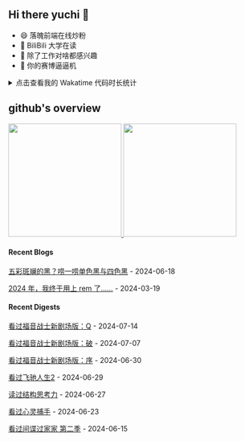 ## Hi there yuchi 👋 

- 😄 落魄前端在线炒粉
- 🏫 BiliBili 大学在读
- 🤔 除了工作对啥都感兴趣
- 👯 你的赛博逼逼机

<details>
  <summary>
    点击查看我的 Wakatime 代码时长统计
  </summary>
  <div>
    <img src="https://github-readme-stats.vercel.app/api/wakatime?username=yuchiXiong&hide_title=true&layout=compact&langs_count=10" />
  <div>
</details>
    
## github's overview

<a href="https://github.com/yuchiXiong">
  <img height="225" src="https://github-readme-stats.vercel.app/api?username=yuchiXiong&show_icons=true&include_all_commits=true&count_private=true"/>
  <img height="225" src="https://github-readme-stats.vercel.app/api/top-langs/?username=yuchiXiong&hide=python,css,ejs,stylus,racket,scss,slim,html,c,less,shell"/>
</a>

#### Recent Blogs

[五彩斑斓的黑？唠一唠单色黑与四色黑](https://xiongyuchi.com/2024/06/18/wu-cai-ban-lan-de-hei-lao-yi-lao-dan-se-hei-yu-si-se-hei/) - 2024-06-18

[2024 年，我终于用上 rem 了……](https://xiongyuchi.com/2024/03/19/2024-nian-wo-zhong-yu-yong-shang-rem-liao/) - 2024-03-19

#### Recent Digests

[看过福音战士新剧场版：Q](http://movie.douban.com/subject/2567647/) - 2024-07-14

[看过福音战士新剧场版：破](http://movie.douban.com/subject/2567646/) - 2024-07-07

[看过福音战士新剧场版：序](http://movie.douban.com/subject/1968790/) - 2024-06-30

[看过飞驰人生2](http://movie.douban.com/subject/36369452/) - 2024-06-29

[读过结构思考力](https://book.douban.com/subject/26145094/) - 2024-06-27

[看过心灵捕手](http://movie.douban.com/subject/1292656/) - 2024-06-23

[看过间谍过家家 第二季](http://movie.douban.com/subject/36190888/) - 2024-06-15